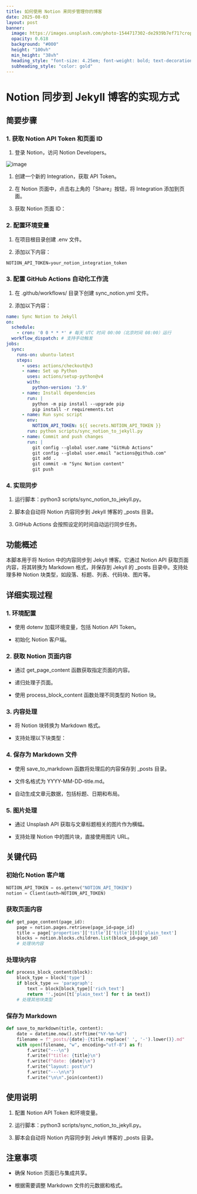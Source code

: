 ```yaml
---
title: 如何使用 Notion 来同步管理你的博客
date: 2025-08-03
layout: post
banner:
  image: https://images.unsplash.com/photo-1544717302-de2939b7ef71?crop=entropy&cs=tinysrgb&fit=max&fm=jpg&ixid=M3w2OTIwMzJ8MHwxfHJhbmRvbXx8fHx8fHx8fDE3NTQyMzA3OTh8&ixlib=rb-4.1.0&q=80&w=1080
  opacity: 0.618
  background: "#000"
  height: "100vh"
  min_height: "38vh"
  heading_style: "font-size: 4.25em; font-weight: bold; text-decoration: underline"
  subheading_style: "color: gold"
---
```


# Notion 同步到 Jekyll 博客的实现方式

## 简要步骤

### 1. 获取 Notion API Token 和页面 ID

1. 登录 Notion，访问 Notion Developers。

![image](https://prod-files-secure.s3.us-west-2.amazonaws.com/a7a0cc5a-89b9-4cda-8686-1fba0ca52f40/d19c1afe-dea5-4312-9333-786b0ba83054/image.png?X-Amz-Algorithm=AWS4-HMAC-SHA256&X-Amz-Content-Sha256=UNSIGNED-PAYLOAD&X-Amz-Credential=ASIAZI2LB466XIV5QTG2%2F20250803%2Fus-west-2%2Fs3%2Faws4_request&X-Amz-Date=20250803T141958Z&X-Amz-Expires=3600&X-Amz-Security-Token=IQoJb3JpZ2luX2VjEPb%2F%2F%2F%2F%2F%2F%2F%2F%2F%2FwEaCXVzLXdlc3QtMiJGMEQCIEfXItgb26E0jZqUU%2BzHnp91sNqoI3k29T4wcG%2FeqCxlAiBK%2F9INu1EmmKwQosPwtyS1jNypXy1Jkis2oq3tIIrTair%2FAwgvEAAaDDYzNzQyMzE4MzgwNSIMg0huEilWra1EoDowKtwD208BOR1pNE4a9oAfrq8HN2k4kIJzYO02d1mxzdRO7hPJuI3PeojjWl4AnZg6SBph7bxtZrXOa1Csq8pL0Ng2vCh%2FmlFkiO4roRVyP0KHP7xvVgucUSHon0%2BTLhcuzFggWC7qSk6OWitx9Jwu%2FYlwWx5rTJUDteyUR84HHBbnHg5gI7O6X1KFNNd5brioeBORM5cdjNiEHUML6LVEFPCAoVyKU8HqyX3w5hsdZoJSVXCXBo%2BW7FAyG%2BC8tTvcd%2Fmq9OwPDNfVpA4ovjYBoov548zp8mSD8L9w2xm8nBBYK6109nucnPeZX2VIZiHT6CfTIJRVRcwBU2j4arvjLZJWHNIKBB3lzoNGRqXIRcgVFA%2B0PrfGFpzP%2BMQpLfYQD%2Fp7Xv5ujGDADh45PAPw8dijTB8Y8r2JBtOIelxAnVhHx6PF3ywPpwHjlgq7PfXaLmH2d3qJz8dNwlXnvNGCGjffZdwI%2BODatC77HkqYUg9Y7ZveOAZthfXUiDJrCGMUZvXqTPHsbEhW2wm9bZx8ekWqVKztj1EIqnq9vZWfUJdwp9hCfkxN8ETW7mwrccaoeXfZNr6meB3GYUQBee1u2c77p0MVHdAXa8toCA0fEg4iBX67BExCrcgl05ty91Yw%2FdG9xAY6pgHoixIWvvL%2B5L8xXEnBlh59a98xNxA0ayzxUoF%2BpZ2layXdOh%2BAybXnHVTeKGOVaf829BNQtMZtARUGHyELGDNZxaGPqqafCsMDO4AhPwsLwEXkTRY96%2B8n3plPJwwSl4UM3FecKZ8RtW8NPIBD5bzbxQzhuUPY3PmPVKU%2FwsoZexG%2Ffu22t4CR5%2BRo2k2jJW77v2Gg3jCRzbvZMrTM5Z2f7nbGKjbl&X-Amz-Signature=95ddffa74a55c8f2b8b9562cf6dde84c6242ca7ad65fa6ed6f47cc2b18feb20c&X-Amz-SignedHeaders=host&x-amz-checksum-mode=ENABLED&x-id=GetObject)

1. 创建一个新的 Integration，获取 API Token。

1. 在 Notion 页面中，点击右上角的「Share」按钮，将 Integration 添加到页面。

1. 获取 Notion 页面 ID：


### 2. 配置环境变量

1. 在项目根目录创建 .env 文件。

1. 添加以下内容：

```javascript
NOTION_API_TOKEN=your_notion_integration_token
```

### 3. 配置 GitHub Actions 自动化工作流

1. 在 .github/workflows/ 目录下创建 sync_notion.yml 文件。

1. 添加以下内容：

```yaml
name: Sync Notion to Jekyll
on:
  schedule:
    - cron: '0 0 * * *' # 每天 UTC 时间 00:00（北京时间 08:00）运行
  workflow_dispatch: # 支持手动触发
jobs:
  sync:
    runs-on: ubuntu-latest
    steps:
      - uses: actions/checkout@v3
      - name: Set up Python
        uses: actions/setup-python@v4
        with:
          python-version: '3.9'
      - name: Install dependencies
        run: |
          python -m pip install --upgrade pip
          pip install -r requirements.txt
      - name: Run sync script
        env:
          NOTION_API_TOKEN: ${{ secrets.NOTION_API_TOKEN }}
        run: python scripts/sync_notion_to_jekyll.py
      - name: Commit and push changes
        run: |
          git config --global user.name "GitHub Actions"
          git config --global user.email "actions@github.com"
          git add .
          git commit -m "Sync Notion content"
          git push
```

### 4. 实现同步

1. 运行脚本：python3 scripts/sync_notion_to_jekyll.py。

1. 脚本会自动将 Notion 内容同步到 Jekyll 博客的 _posts 目录。

1. GitHub Actions 会按照设定的时间自动运行同步任务。

## 功能概述

本脚本用于将 Notion 中的内容同步到 Jekyll 博客。它通过 Notion API 获取页面内容，将其转换为 Markdown 格式，并保存到 Jekyll 的 _posts 目录中。支持处理多种 Notion 块类型，如段落、标题、列表、代码块、图片等。

## 详细实现过程

### 1. 环境配置

- 使用 dotenv 加载环境变量，包括 Notion API Token。

- 初始化 Notion 客户端。

### 2. 获取 Notion 页面内容

- 通过 get_page_content 函数获取指定页面的内容。

- 递归处理子页面。

- 使用 process_block_content 函数处理不同类型的 Notion 块。

### 3. 内容处理

- 将 Notion 块转换为 Markdown 格式。

- 支持处理以下块类型：


### 4. 保存为 Markdown 文件

- 使用 save_to_markdown 函数将处理后的内容保存到 _posts 目录。

- 文件名格式为 YYYY-MM-DD-title.md。

- 自动生成文章元数据，包括标题、日期和布局。

### 5. 图片处理

- 通过 Unsplash API 获取与文章标题相关的图片作为横幅。

- 支持处理 Notion 中的图片块，直接使用图片 URL。

## 关键代码

### 初始化 Notion 客户端

```python
NOTION_API_TOKEN = os.getenv("NOTION_API_TOKEN")
notion = Client(auth=NOTION_API_TOKEN)
```

### 获取页面内容

```python
def get_page_content(page_id):
    page = notion.pages.retrieve(page_id=page_id)
    title = page['properties']['title']['title'][0]['plain_text']
    blocks = notion.blocks.children.list(block_id=page_id)
    # 处理块内容
```

### 处理块内容

```python
def process_block_content(block):
    block_type = block['type']
    if block_type == 'paragraph':
        text = block[block_type]['rich_text']
        return ''.join([t['plain_text'] for t in text])
    # 处理其他块类型
```

### 保存为 Markdown

```python
def save_to_markdown(title, content):
    date = datetime.now().strftime("%Y-%m-%d")
    filename = f"_posts/{date}-{title.replace(' ', '-').lower()}.md"
    with open(filename, "w", encoding="utf-8") as f:
        f.write("---\n")
        f.write(f"title: {title}\n")
        f.write(f"date: {date}\n")
        f.write("layout: post\n")
        f.write("---\n\n")
        f.write("\n\n".join(content))
```

## 使用说明

1. 配置 Notion API Token 和环境变量。

1. 运行脚本：python3 scripts/sync_notion_to_jekyll.py。

1. 脚本会自动将 Notion 内容同步到 Jekyll 博客的 _posts 目录。

## 注意事项

- 确保 Notion 页面已与集成共享。

- 根据需要调整 Markdown 文件的元数据和格式。